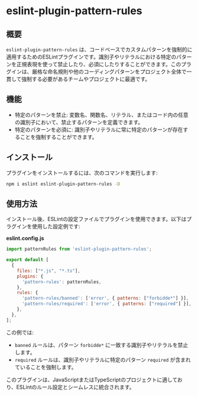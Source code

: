 

# eslint-plugin-pattern-rules

## 概要

`eslint-plugin-pattern-rules` は、コードベースでカスタムパターンを強制的に適用するためのESLintプラグインです。識別子やリテラルにおける特定のパターンを正規表現を使って禁止したり、必須にしたりすることができます。このプラグインは、厳格な命名規則や他のコーディングパターンをプロジェクト全体で一貫して強制する必要があるチームやプロジェクトに最適です。

## 機能

- 特定のパターンを禁止: 変数名、関数名、リテラル、またはコード内の任意の識別子において、禁止するパターンを定義できます。
- 特定のパターンを必須に: 識別子やリテラルに常に特定のパターンが存在することを強制することができます。

## インストール

プラグインをインストールするには、次のコマンドを実行します:

```bash
npm i eslint eslint-plugin-pattern-rules -D
```

## 使用方法

インストール後、ESLintの設定ファイルでプラグインを使用できます。以下はプラグインを使用した設定例です:

__eslint.config.js__

```js
import patternRules from 'eslint-plugin-pattern-rules';

export default [
  {
    files: ["*.js", "*.ts"],
    plugins: {
      'pattern-rules': patternRules,
    },
    rules: {
      'pattern-rules/banned': ['error', { patterns: ["forbidde*"] }],
      'pattern-rules/required': ['error', { patterns: ["required"] }],
    },
  },
];
```

この例では:

- `banned` ルールは、パターン `forbidde*` に一致する識別子やリテラルを禁止します。
- `required` ルールは、識別子やリテラルに特定のパターン `required` が含まれていることを強制します。

このプラグインは、JavaScriptまたはTypeScriptのプロジェクトに適しており、ESLintのルール設定とシームレスに統合されます。